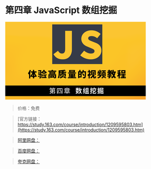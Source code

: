 # 第四章 JavaScript 数组挖掘

![img](../../../assets/study163/free/eac06539aa224894ae491133bb2b8d9e.png)

> 价格：免费

> [官方链接：https://study.163.com/course/introduction/1209595803.htm](https://study.163.com/course/introduction/1209595803.htm)

> [阿里网盘：]()

> [百度网盘：]()

> [夸克网盘：]()
